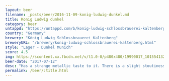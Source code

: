 ```yaml
---
layout: beer
filename: _posts/beer/2016-11-09-konig-ludwig-dunkel.md
title: Konig Ludwig dunkel
category: beer
untappd: "https://untappd.com/b/konig-ludwig-schlossbrauerei-kaltenberg-konig-ludwig-dunkel/57196"
country: "Germany"
brewery: "König Ludwig Schlossbrauerei Kaltenberg"
breweryURL: "/brewery/konig-ludwig-schlossbrauerei-kaltenberg.html"
style: "Lager - Dunkel Munich"
score: 4.5
img: https://scontent.xx.fbcdn.net/v/t1.0-0/p480x480/19990017_10155413262243745_7654542027229422842_n.jpg?_nc_cat=101&_nc_ht=scontent.xx&oh=1ab3ef449970cb1c214bb468b8d85386&oe=5DBAE605
beer-date: "2017-07-12"
desc: "Has a strange metallic taste to it. There is a slight stoutiness but it's hard to pick"
permalink: /beer/:title.html
---
```

